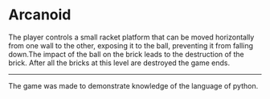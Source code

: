 # Arcanoid
The player controls a small racket platform that can be moved horizontally
from one wall to the other, exposing it to the ball, preventing it from 
falling down.The impact of the ball on the brick leads to the destruction 
of the brick. After all the bricks at this level are destroyed the game ends.

_______________________________________________________________

The game was made to demonstrate knowledge of the language of python.
